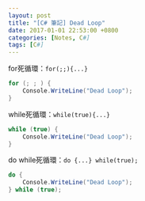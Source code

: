 ```yaml
---
layout: post
title: "[C# 筆記] Dead Loop"
date: 2017-01-01 22:53:00 +0800
categories: [Notes, C#]
tags: [C#]
---
```


for死循環：`for(;;){...}`
```c#
for (; ; ) {
    Console.WriteLine("Dead Loop");
}
```
while死循環：`while(true){...}`
```c#
while (true) {
    Console.WriteLine("Dead Loop");
}
```
do while死循環：`do {...} while(true);`
```c#
do {
    Console.WriteLine("Dead Loop");
} while (true);
```